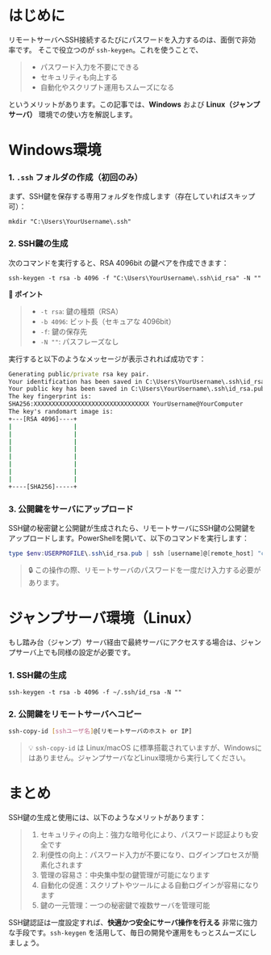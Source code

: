 # はじめに

リモートサーバへSSH接続するたびにパスワードを入力するのは、面倒で非効率です。
そこで役立つのが `ssh-keygen`。これを使うことで、

>* パスワード入力を不要にできる
>* セキュリティも向上する
>* 自動化やスクリプト運用もスムーズになる

というメリットがあります。この記事では、**Windows** および **Linux（ジャンプサーバ）** 環境での使い方を解説します。

# Windows環境

### 1. `.ssh` フォルダの作成（初回のみ）

まず、SSH鍵を保存する専用フォルダを作成します（存在していればスキップ可）：

```batch
mkdir "C:\Users\YourUsername\.ssh"
```

### 2. SSH鍵の生成

次のコマンドを実行すると、RSA 4096bit の鍵ペアを作成できます：

```batch
ssh-keygen -t rsa -b 4096 -f "C:\Users\YourUsername\.ssh\id_rsa" -N ""
```

**📌 ポイント**

>* `-t rsa`: 鍵の種類（RSA）
>* `-b 4096`: ビット長（セキュアな 4096bit）
>* `-f`: 鍵の保存先
>* `-N ""`: パスフレーズなし

実行すると以下のようなメッセージが表示されれば成功です：

```cmd
Generating public/private rsa key pair.
Your identification has been saved in C:\Users\YourUsername\.ssh\id_rsa
Your public key has been saved in C:\Users\YourUsername\.ssh\id_rsa.pub
The key fingerprint is:
SHA256:XXXXXXXXXXXXXXXXXXXXXXXXXXXXXXXX YourUsername@YourComputer
The key's randomart image is:
+---[RSA 4096]----+
|                 |
|                 |
|                 |
|                 |
|                 |
|                 |
|                 |
|                 |
+----[SHA256]-----+
```

### 3. 公開鍵をサーバにアップロード

SSH鍵の秘密鍵と公開鍵が生成されたら、リモートサーバにSSH鍵の公開鍵をアップロードします。PowerShellを開いて、以下のコマンドを実行します：

```powershell
type $env:USERPROFILE\.ssh\id_rsa.pub | ssh [username]@[remote_host] "cat >> .ssh/authorized_keys"
```

>🔒 この操作の際、リモートサーバのパスワードを一度だけ入力する必要があります。

# ジャンプサーバ環境（Linux）

もし踏み台（ジャンプ）サーバ経由で最終サーバにアクセスする場合は、ジャンプサーバ上でも同様の設定が必要です。

### 1. SSH鍵の生成

```
ssh-keygen -t rsa -b 4096 -f ~/.ssh/id_rsa -N ""
```

### 2. 公開鍵をリモートサーバへコピー

```bash
ssh-copy-id [sshユーザ名]@[リモートサーバのホスト or IP]
```

>💡 `ssh-copy-id` は Linux/macOS に標準搭載されていますが、Windowsにはありません。ジャンプサーバなどLinux環境から実行してください。


# まとめ
SSH鍵の生成と使用には、以下のようなメリットがあります：
>1. セキュリティの向上：強力な暗号化により、パスワード認証よりも安全です
>2. 利便性の向上：パスワード入力が不要になり、ログインプロセスが簡素化されます
>3. 管理の容易さ：中央集中型の鍵管理が可能になります
>4. 自動化の促進：スクリプトやツールによる自動ログインが容易になります
>5. 鍵の一元管理：一つの秘密鍵で複数サーバを管理可能

SSH鍵認証は一度設定すれば、**快適かつ安全にサーバ操作を行える** 非常に強力な手段です。`ssh-keygen` を活用して、毎日の開発や運用をもっとスムーズにしましょう。
